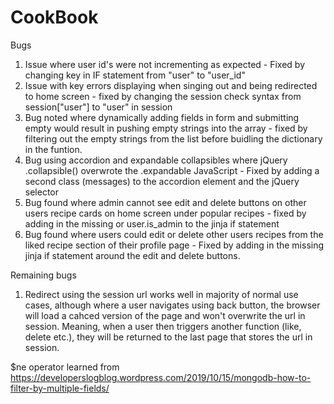 # CookBook

Bugs

1. Issue where user id's were not incrementing as expected - Fixed by changing key in IF statement from "user" to "user_id"
2. Issue with key errors displaying when singing out and being redirected to home screen - fixed by changing the session check syntax from session["user"] to "user" in session
3. Bug noted where dynamically adding fields in form and submitting empty would result in pushing empty strings into the array - fixed by filtering out the empty strings from the list before buidling the dictionary in the funtion.
4. Bug using accordion and expandable collapsibles where jQuery .collapsible() overwrote the .expandable JavaScript - Fixed by adding a second class (messages) to the accordion element and the jQuery selector 
5. Bug found where admin cannot see edit and delete buttons on other users recipe cards on home screen under popular recipes - fixed by adding in the missing or user.is_admin to the jinja if statement
6. Bug found where users could edit or delete other users recipes from the liked recipe section of their profile page - Fixed by adding in the missing jinja if statement around the edit and delete buttons.

Remaining bugs

1. Redirect using the session url works well in majority of normal use cases, although where a user navigates using back button, the browser will load a cahced version of the page and won't overwrite the url in session. Meaning, when a user then triggers another function (like, delete etc.), they will be returned to the last page that stores the url in session. 


$ne operator learned from <https://developerslogblog.wordpress.com/2019/10/15/mongodb-how-to-filter-by-multiple-fields/>
